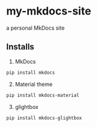 # my-mkdocs-site
a personal MkDocs site
## Installs
1. MkDocs
```bash
pip install mkdocs
```
2. Material theme
```bash
pip install mkdocs-material
```
3. glightbox
```bash
pip install mkdocs-glightbox
```